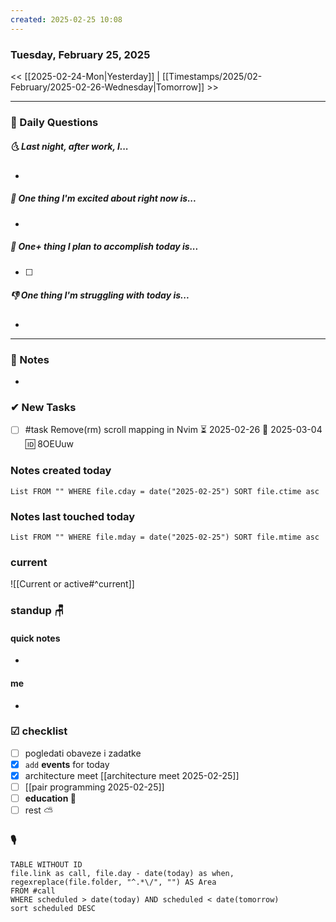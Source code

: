 ```yaml
---
created: 2025-02-25 10:08
---
```

### Tuesday, February 25, 2025

<< [[2025-02-24-Mon|Yesterday]] | [[Timestamps/2025/02-February/2025-02-26-Wednesday|Tomorrow]] >>

___
### 📅 Daily Questions
##### 🌜 **Last night, after work, I...**
- 

##### 🙌 **One thing I'm excited about right now is...**
- 

##### 🚀 **One+ thing I plan to accomplish today is...**
- [ ] 

##### 👎 **One thing I'm struggling with today is...**
- 

---
### 📝 Notes
- 
### ✔ New Tasks
- [ ] #task Remove(rm) scroll mapping in Nvim ⏳ 2025-02-26 📅 2025-03-04 🆔 8OEUuw

### Notes created today
```dataview
List FROM "" WHERE file.cday = date("2025-02-25") SORT file.ctime asc
```

### Notes last touched today
```dataview
List FROM "" WHERE file.mday = date("2025-02-25") SORT file.mtime asc
`````
### **current**
![[Current or active#^current]]

### **standup** 🪑

#### quick notes
- 
#### me 
- 

### ☑ **checklist**
- [ ] pogledati  obaveze i zadatke
- [x] `add` **events** for today
- [x] architecture meet [[architecture meet 2025-02-25]]
- [ ] [[pair programming 2025-02-25]]
- [ ] **education 🎒**
- [ ] rest ⛅ 

### 🎙
```dataview
TABLE WITHOUT ID
file.link as call, file.day - date(today) as when, regexreplace(file.folder, "^.*\/", "") AS Area
FROM #call
WHERE scheduled > date(today) AND scheduled < date(tomorrow)
sort scheduled DESC
```

